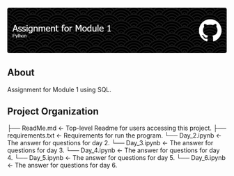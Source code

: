 ![header](github-header-image.png)

## About
Assignment for Module 1 using SQL.

## Project Organization

├── ReadMe.md               <- Top-level Readme for users accessing this project.
├── requirements.txt        <- Requirements for run the program.
  └── Day_2.ipynb           <- The answer for questions for day 2.
  └── Day_3.ipynb           <- The answer for questions for day 3.
  └── Day_4.ipynb           <- The answer for questions for day 4.
  └── Day_5.ipynb           <- The answer for questions for day 5.
  └── Day_6.ipynb           <- The answer for questions for day 6.
